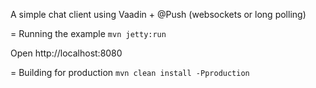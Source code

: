 A simple chat client using Vaadin + @Push (websockets or long polling)

= Running the example
`mvn jetty:run`

Open http://localhost:8080

= Building for production
`mvn clean install -Pproduction`
